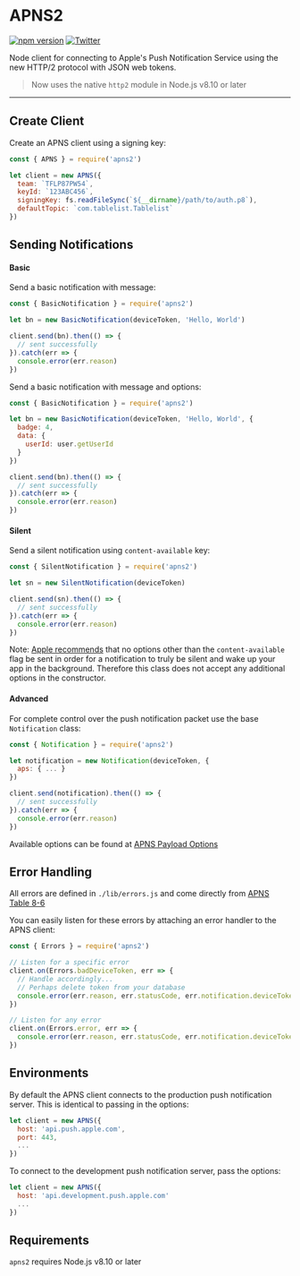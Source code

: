 APNS2
=====

[![npm version](https://badge.fury.io/js/apns2.svg)](https://badge.fury.io/js/apns2)
[![Twitter](https://img.shields.io/badge/twitter-@andrew_barba-blue.svg?style=flat)](http://twitter.com/andrew_barba)

Node client for connecting to Apple's Push Notification Service using the new HTTP/2 protocol with JSON web tokens.

> Now uses the native `http2` module in Node.js v8.10 or later

---

## Create Client

Create an APNS client using a signing key:

```javascript
const { APNS } = require('apns2')

let client = new APNS({
  team: `TFLP87PW54`,
  keyId: `123ABC456`,
  signingKey: fs.readFileSync(`${__dirname}/path/to/auth.p8`),
  defaultTopic: `com.tablelist.Tablelist`
})
```

## Sending Notifications

#### Basic

Send a basic notification with message:

```javascript
const { BasicNotification } = require('apns2')

let bn = new BasicNotification(deviceToken, 'Hello, World')

client.send(bn).then(() => {
  // sent successfully
}).catch(err => {
  console.error(err.reason)
})
```

Send a basic notification with message and options:

```javascript
const { BasicNotification } = require('apns2')

let bn = new BasicNotification(deviceToken, 'Hello, World', {
  badge: 4,
  data: {
    userId: user.getUserId
  }
})

client.send(bn).then(() => {
  // sent successfully
}).catch(err => {
  console.error(err.reason)
})
```

#### Silent

Send a silent notification using `content-available` key:

```javascript
const { SilentNotification } = require('apns2')

let sn = new SilentNotification(deviceToken)

client.send(sn).then(() => {
  // sent successfully
}).catch(err => {
  console.error(err.reason)
})
```

Note: [Apple recommends](https://developer.apple.com/library/ios/documentation/NetworkingInternet/Conceptual/RemoteNotificationsPG/Chapters/TheNotificationPayload.html#//apple_ref/doc/uid/TP40008194-CH107-SW1) that no options other than the `content-available` flag be sent in order for a notification to truly be silent and wake up your app in the background. Therefore this class does not accept any additional options in the constructor.

#### Advanced

For complete control over the push notification packet use the base `Notification` class:

```javascript
const { Notification } = require('apns2')

let notification = new Notification(deviceToken, {
  aps: { ... }
})

client.send(notification).then(() => {
  // sent successfully
}).catch(err => {
  console.error(err.reason)
})
```

Available options can be found at [APNS Payload Options](https://developer.apple.com/library/content/documentation/NetworkingInternet/Conceptual/RemoteNotificationsPG/PayloadKeyReference.html#//apple_ref/doc/uid/TP40008194-CH17-SW1)

## Error Handling

All errors are defined in `./lib/errors.js` and come directly from [APNS Table 8-6](https://developer.apple.com/library/content/documentation/NetworkingInternet/Conceptual/RemoteNotificationsPG/CommunicatingwithAPNs.html#//apple_ref/doc/uid/TP40008194-CH11-SW17)

You can easily listen for these errors by attaching an error handler to the APNS client:

```javascript
const { Errors } = require('apns2')

// Listen for a specific error
client.on(Errors.badDeviceToken, err => {
  // Handle accordingly...
  // Perhaps delete token from your database
  console.error(err.reason, err.statusCode, err.notification.deviceToken)
})

// Listen for any error
client.on(Errors.error, err => {
  console.error(err.reason, err.statusCode, err.notification.deviceToken)
})
```

## Environments

By default the APNS client connects to the production push notification server. This is identical to passing in the options:

```javascript
let client = new APNS({
  host: 'api.push.apple.com',
  port: 443,
  ...
})
```

To connect to the development push notification server, pass the options:

```javascript
let client = new APNS({
  host: 'api.development.push.apple.com'
  ...
})
```

## Requirements

`apns2` requires Node.js v8.10 or later
